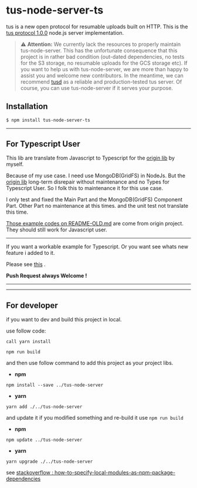 # tus-node-server-ts

tus is a new open protocol for resumable uploads built on HTTP. This is the [tus protocol 1.0.0](http://tus.io/protocols/resumable-upload.html) node.js server implementation.

> :warning: **Attention:** We currently lack the resources to properly maintain tus-node-server. This has the unfortunate consequence that this project is in rather bad condition (out-dated dependencies, no tests for the S3 storage, no resumable uploads for the GCS storage etc). If you want to help us with tus-node-server, we are more than happy to assist you and welcome new contributors. In the meantime, we can recommend [tusd](https://github.com/tus/tusd) as a reliable and production-tested tus server. Of course, you can use tus-node-server if it serves your purpose.

## Installation

```bash
$ npm install tus-node-server-ts
```

---

## For Typescript User

This lib are translate from Javascript to Typescript for the [origin lib](https://github.com/tus/tus-node-server) by myself. 

Because of my use case. I need use MongoDB(GridFS) in NodeJs.
But the [origin lib](https://github.com/tus/tus-node-server) long-term disrepair without maintenance and no Types for Typescript User.
So I folk this to maintenance it for this use case.

I only test and fixed the Main Part and the MongoDB(GridFS) Component Part. Other Part no maintenance at this times. and the unit test not translate this time.


[Those example codes on README-OLD.md](./README-OLD.md) are come from origin project. They should still work for Javascript user.

---

If you want a workable example for Typescript. Or you want see whats new feature i added to it.

Please see [this](https://github.com/Lyoko-Jeremie/TestTus) .

**Push Request always Welcome !**

---

---

## For developer

if you want to dev and build this project in local.

use follow code:
```shell script
call yarn install

npm run build
```

and then use follow command to add this project as your project libs.

- **npm**
```shell script
npm install --save ../tus-node-server
```

- **yarn**
```shell script
yarn add ./../tus-node-server
```

and update it if you modified something and re-build it use ```npm run build```

- **npm**
```shell script
npm update ../tus-node-server
```

- **yarn**
```shell script
yarn upgrade ./../tus-node-server
```

see [stackoverflow : how-to-specify-local-modules-as-npm-package-dependencies](https://stackoverflow.com/questions/15806241/how-to-specify-local-modules-as-npm-package-dependencies)
